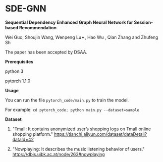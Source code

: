# SDE-GNN
**Sequential Dependency Enhanced Graph Neural
Network for Session-based Recommendation**

Wei Guo, Shoujin Wang, Wenpeng Lu∗, Hao Wu
, Qian Zhang and Zhufeng Sh

The paper has been accepted by DSAA. 

**Prerequisites**

python 3

pytorch 1.1.0

**Usage**

You can run the file `pytorch_code/main.py` to train the model.

For example: `cd pytorch_code; python main.py --dataset=sample`

**Dataset**

1. "Tmall: It contains anonymized user’s shopping logs on Tmall online shopping platform."
https://tianchi.aliyun.com/dataset/dataDetail?dataId=42

2. "Nowplaying: It describes the music listening behavior of users."
https://dbis.uibk.ac.at/node/263#nowplaying
